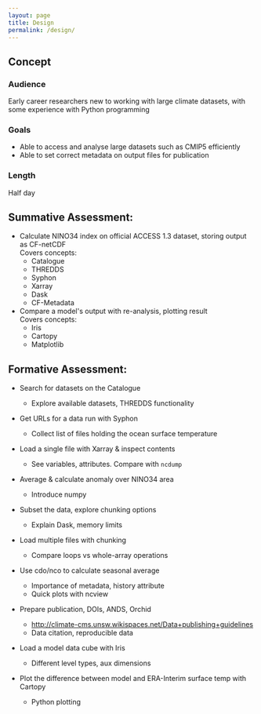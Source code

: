 ```yaml
---
layout: page
title: Design
permalink: /design/
---
```


## Concept

### Audience 
Early career researchers new to working with large climate datasets, with
some experience with Python programming

### Goals
 * Able to access and analyse large datasets such as CMIP5 efficiently
 * Able to set correct metadata on output files for publication

### Length
Half day

## Summative Assessment:
 * Calculate NINO34 index on official ACCESS 1.3 dataset, storing output as CF-netCDF  
    Covers concepts:
     * Catalogue
     * THREDDS
     * Syphon
     * Xarray
     * Dask
     * CF-Metadata
 * Compare a model's output with re-analysis, plotting result  
    Covers concepts:
     * Iris
     * Cartopy
     * Matplotlib

## Formative Assessment:

 * Search for datasets on the Catalogue
   * Explore available datasets, THREDDS functionality

 * Get URLs for a data run with Syphon
   * Collect list of files holding the ocean surface temperature

 * Load a single file with Xarray & inspect contents
   * See variables, attributes. Compare with `ncdump`

 * Average & calculate anomaly over NINO34 area
   * Introduce numpy

 * Subset the data, explore chunking options
   * Explain Dask, memory limits

 * Load multiple files with chunking
   * Compare loops vs whole-array operations

 * Use cdo/nco to calculate seasonal average
   * Importance of metadata, history attribute
   * Quick plots with ncview

 * Prepare publication, DOIs, ANDS, Orchid
   * http://climate-cms.unsw.wikispaces.net/Data+publishing+guidelines
   * Data citation, reproducible data

 * Load a model data cube with Iris
   * Different level types, aux dimensions

 * Plot the difference between model and ERA-Interim surface temp with Cartopy
   * Python plotting

